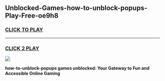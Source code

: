 
## Unblocked-Games-how-to-unblock-popups-Play-Free-oe9h8
<h3>
<a href="https://premium76.site?title=how-to-unblock-popups&ref=21A">CLICK TO PLAY</a></h3>
<hr>

<h3>
<a href="https://premium76.site?title=how-to-unblock-popups&ref=21A">CLICK 2 PLAY</a>
  
</h3>

<a href="https://premium76.site?title=how-to-unblock-popups&ref=21A"><img src="https://clearcache.store/games.png"></a>


**how-to-unblock-popups games unblocked: Your Gateway to Fun and Accessible Online Gaming**
